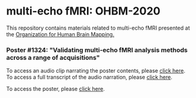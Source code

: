 # multi-echo fMRI: OHBM-2020

This repository contains materials related to multi-echo fMRI presented at the <a href="https://www.humanbrainmapping.org/i4a/pages/index.cfm?pageid=3958" title="Organization for Human Brain Mapping.">Organization for Human Brain Mapping.</a>

### Poster #1324: "Validating multi-echo fMRI analysis methods across a range of acquisitions" 

To access an audio clip narrating the poster contents, please [click here](/OHBM_narration.mp3).<br>
To access a full transcript of the audio narration, please [click here](audio_narration_transcript.pdf). 

To access the poster, please [click here](OHBMposter_RamyaVaradarajan.pdf). 



